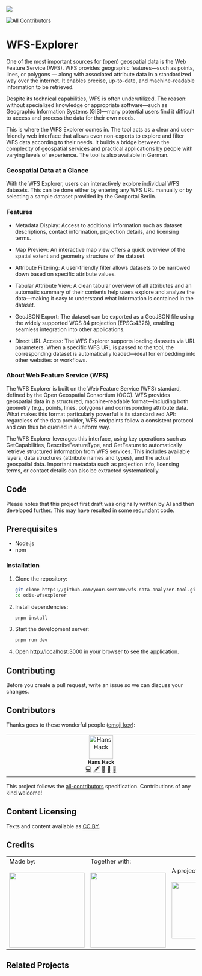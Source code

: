 ![](https://img.shields.io/badge/Built%20with%20%E2%9D%A4%EF%B8%8F-at%20Technologiestiftung%20Berlin-blue)

<!-- ALL-CONTRIBUTORS-BADGE:START - Do not remove or modify this section -->

[![All Contributors](https://img.shields.io/badge/all_contributors-0-orange.svg?style=flat-square)](#contributors-)

<!-- ALL-CONTRIBUTORS-BADGE:END -->

# WFS-Explorer

One of the most important sources for (open) geospatial data is the Web Feature Service (WFS). WFS provides geographic features—such as points, lines, or polygons — along with associated attribute data in a standardized way over the internet. It enables precise, up-to-date, and machine-readable information to be retrieved.

Despite its technical capabilities, WFS is often underutilized. The reason: without specialized knowledge or appropriate software—such as Geographic Information Systems (GIS)—many potential users find it difficult to access and process the data for their own needs.

This is where the WFS Explorer comes in. The tool acts as a clear and user-friendly web interface that allows even non-experts to explore and filter WFS data according to their needs. It builds a bridge between the complexity of geospatial services and practical applications by people with varying levels of experience. The tool is also available in German.

### Geospatial Data at a Glance

With the WFS Explorer, users can interactively explore individual WFS datasets. This can be done either by entering any WFS URL manually or by selecting a sample dataset provided by the Geoportal Berlin.

### Features

- Metadata Display: Access to additional information such as dataset descriptions, contact information, projection details, and licensing terms.

- Map Preview: An interactive map view offers a quick overview of the spatial extent and geometry structure of the dataset.

- Attribute Filtering: A user-friendly filter allows datasets to be narrowed down based on specific attribute values.

- Tabular Attribute View: A clean tabular overview of all attributes and an automatic summary of their contents help users explore and analyze the data—making it easy to understand what information is contained in the dataset.

- GeoJSON Export: The dataset can be exported as a GeoJSON file using the widely supported WGS 84 projection (EPSG:4326), enabling seamless integration into other applications.

- Direct URL Access: The WFS Explorer supports loading datasets via URL parameters. When a specific WFS URL is passed to the tool, the corresponding dataset is automatically loaded—ideal for embedding into other websites or workflows.

### About Web Feature Service (WFS)

The WFS Explorer is built on the Web Feature Service (WFS) standard, defined by the Open Geospatial Consortium (OGC). WFS provides geospatial data in a structured, machine-readable format—including both geometry (e.g., points, lines, polygons) and corresponding attribute data. What makes this format particularly powerful is its standardized API: regardless of the data provider, WFS endpoints follow a consistent protocol and can thus be queried in a uniform way.

The WFS Explorer leverages this interface, using key operations such as GetCapabilities, DescribeFeatureType, and GetFeature to automatically retrieve structured information from WFS services. This includes available layers, data structures (attribute names and types), and the actual geospatial data. Important metadata such as projection info, licensing terms, or contact details can also be extracted systematically.

## Code

Please notes that this project first draft was originally written by AI and then developed further. This may have resulted in some redundant code.

## Prerequisites

- Node.js
- npm

### Installation

1. Clone the repository:

   ```bash
   git clone https://github.com/yourusername/wfs-data-analyzer-tool.git
   cd odis-wfsexplorer
   ```

2. Install dependencies:

   ```bash
   pnpm install
   ```

3. Start the development server:

   ```bash
   pnpm run dev
   ```

4. Open [http://localhost:3000](http://localhost:3000) in your browser to see the application.

## Contributing

Before you create a pull request, write an issue so we can discuss your changes.

## Contributors

Thanks goes to these wonderful people ([emoji key](https://allcontributors.org/docs/en/emoji-key)):

<!-- ALL-CONTRIBUTORS-LIST:START - Do not remove or modify this section -->
<!-- prettier-ignore-start -->
<!-- markdownlint-disable -->
<table>
  <tbody>
    <tr>
      <td align="center" valign="top" width="14.28%"><a href="https://hanshack.com/"><img src="https://avatars.githubusercontent.com/u/8025164?v=4?s=64" width="64px;" alt="Hans Hack"/><br /><sub><b>Hans Hack</b></sub></a><br /><a href="https://github.com/technologiestiftung/odis-geoexplorer/commits?author=hanshack" title="Code">💻</a> <a href="#content-hanshack" title="Content">🖋</a> <a href="#data-hanshack" title="Data">🔣</a> <a href="https://github.com/technologiestiftung/odis-geoexplorer/commits?author=hanshack" title="Documentation">📖</a> <a href="#projectManagement-hanshack" title="Project Management">📆</a></td>
    </tr>
  </tbody>
</table>

<!-- markdownlint-restore -->
<!-- prettier-ignore-end -->

<!-- ALL-CONTRIBUTORS-LIST:END -->

This project follows the [all-contributors](https://github.com/all-contributors/all-contributors) specification. Contributions of any kind welcome!

## Content Licensing

Texts and content available as [CC BY](https://creativecommons.org/licenses/by/3.0/de/).

## Credits

<table>
  <tr>
      <td>
      Made by: <a href="https://odis-berlin.de">
        <br />
        <br />
        <img width="200" src="https://logos.citylab-berlin.org/logo-odis-berlin.svg" />
      </a>
    </td>
    <td>
       Together with: <a href="https://citylab-berlin.org/de/start/">
        <br />
        <br />
        <img width="200" src="https://logos.citylab-berlin.org/logo-citylab-berlin.svg" />
      </a>
    </td>
    <td>
      A project by <a href="https://www.technologiestiftung-berlin.de/">
        <br />
        <br />
        <img width="150" src="https://logos.citylab-berlin.org/logo-technologiestiftung-berlin-de.svg" />
      </a>
    </td>
    <td>
      Supported by <a href="https://www.berlin.de/rbmskzl/">
        <br />
        <br />
        <img width="80" src="https://logos.citylab-berlin.org/logo-berlin-senatskanzelei-de.svg" />
      </a>
    </td>
  </tr>
</table>

## Related Projects

```

```

